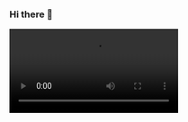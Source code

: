 ### Hi there 👋
![Hi, I'm Anish 👋 I ❤️ playing Video Games🎮 I work on random things which I'am Interested In 👾Check out this space for More🧐👾](https://github.com/MasterJain/masterjain/blob/master/ezgif-5-18cf56d2001c.mp4)
<!--
**MasterJain/masterjain** is a ✨ _special_ ✨ repository because its `README.md` (this file) appears on your GitHub profile.

